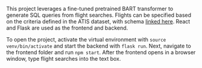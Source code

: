 This project leverages a fine-tuned pretrained BART transformer to generate SQL queries from flight searches. Flights can be specified based on the criteria defined in the ATIS dataset, with schema [linked here](https://github.com/jkkummerfeld/text2sql-data/blob/master/data/atis-schema.csv). React and Flask are used as the frontend and backend.

To open the project, activate the virtual environment with `source venv/bin/activate` and start the backend with `flask run`. Next, navigate to the frontend folder and run `npm start`. After the frontend opens in a browser window, type flight searches into the text box.
